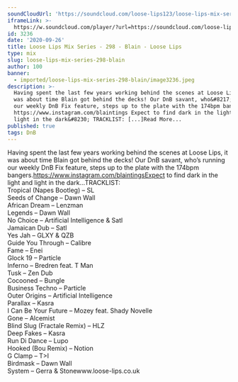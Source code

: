```yaml
---
soundCloudUrl: 'https://soundcloud.com/loose-lips123/loose-lips-mix-series-298-blain'
iframeLink: >-
  https://w.soundcloud.com/player/?url=https://soundcloud.com/loose-lips123/loose-lips-mix-series-298-blain&color=00aabb&auto_play=false&hide_related=false&show_comments=true&show_user=true&show_reposts=false
id: 3236
date: '2020-09-26'
title: Loose Lips Mix Series - 298 - Blain - Loose Lips
type: mix
slug: loose-lips-mix-series-298-blain
author: 100
banner:
  - imported/loose-lips-mix-series-298-blain/image3236.jpeg
description: >-
  Having spent the last few years working behind the scenes at Loose Lips, it
  was about time Blain got behind the decks! Our DnB savant, who&#8217;s running
  our weekly DnB Fix feature, steps up to the plate with the 174bpm bangers.
  https://www.instagram.com/blaintings Expect to find dark in the light and
  light in the dark&#8230; TRACKLIST: [...]Read More...
published: true
tags: DnB
---
```

Having spent the last few years working behind the scenes at Loose Lips, it was about time Blain got behind the decks! Our DnB savant, who’s running our weekly DnB Fix feature, steps up to the plate with the 174bpm bangers.https://www.instagram.com/blaintingsExpect to find dark in the light and light in the dark…TRACKLIST:  
Tropical (Napes Bootleg) – SL  
Seeds of Change – Dawn Wall  
African Dream – Lenzman  
Legends – Dawn Wall  
No Choice – Artificial Intelligence & Satl  
Jamaican Dub – Satl  
Yes Jah – GLXY & QZB  
Guide You Through – Calibre  
Fame – Enei  
Glock 19 – Particle  
Inferno – Bredren feat. T Man  
Tusk – Zen Dub  
Cocooned – Bungle  
Business Techno – Particle  
Outer Origins – Artificial Intelligence  
Parallax – Kasra  
I Can Be Your Future – Mozey feat. Shady Novelle  
Gone – Alcemist  
Blind Slug (Fractale Remix) – HLZ  
Deep Fakes – Kasra  
Run Di Dance – Lupo  
Hooked (Bou Remix) – Notion  
G Clamp – T>I  
Birdmask – Dawn Wall  
System – Gerra & Stonewww.loose-lips.co.uk